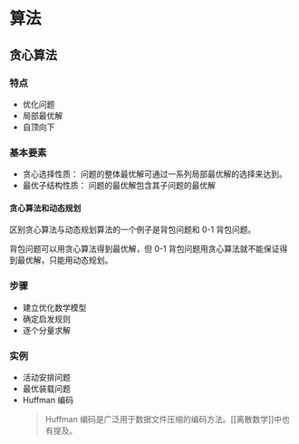 # 算法

## 贪心算法

### 特点

- 优化问题
- 局部最优解
- 自顶向下

### 基本要素

- 贪心选择性质：
  问题的整体最优解可通过一系列局部最优解的选择来达到。
- 最优子结构性质：
  问题的最优解包含其子问题的最优解

#### 贪心算法和动态规划

区别贪心算法与动态规划算法的一个例子是背包问题和 0-1 背包问题。

背包问题可以用贪心算法得到最优解，但 0-1 背包问题用贪心算法就不能保证得到最优解，只能用动态规划。

### 步骤

- 建立优化数学模型
- 确定启发规则
- 逐个分量求解

### 实例

- 活动安排问题
- 最优装载问题
- Huffman 编码
  > Huffman 编码是广泛用于数据文件压缩的编码方法。[[离散数学]]中也有提及。
